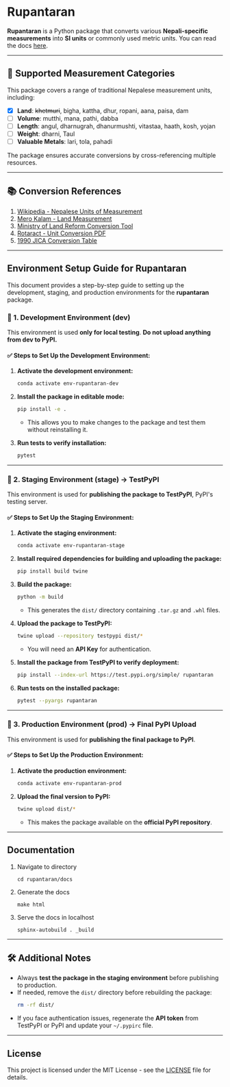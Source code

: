 
# Rupantaran

<!-- [![PyPI](https://img.shields.io/pypi/v/rupantaran)](https://pypi.org/project/rupantaran/)  
[![TestPyPI](https://img.shields.io/badge/TestPyPI-Testing-blue)](https://test.pypi.org/project/rupantaran/)   -->
<!-- [![License](https://img.shields.io/github/license/yourusername/rupantaran)](LICENSE) -->

**Rupantaran** is a Python package that converts various **Nepali-specific measurements** into **SI units** or commonly used metric units.  You can read the docs [here](https://rupantaran.readthedocs.io/en/latest/).

---

## 📌 Supported Measurement Categories

This package covers a range of traditional Nepalese measurement units, including:

- [X] **Land**: <del>khetmuri</del>, bigha, kattha, dhur, ropani, aana, paisa, dam  
- [ ] **Volume**: mutthi, mana, pathi, dabba  
- [ ] **Length**: angul, dharnugrah, dhanurmushti, vitastaa, haath, kosh, yojan  
- [ ] **Weight**: dharni, Taul  
- [ ] **Valuable Metals**: lari, tola, pahadi  

The package ensures accurate conversions by cross-referencing multiple resources.  

---

## 📚 Conversion References

1. [Wikipedia - Nepalese Units of Measurement](https://en.wikipedia.org/wiki/Nepalese_units_of_measurement)
2. [Mero Kalam - Land Measurement](https://www.merokalam.com/nepali-land-measurement/)
3. [Ministry of Land Reform Conversion Tool](https://www.dos.gov.np/tools/unit)
4. [Rotaract - Unit Conversion PDF](https://www.nepalhelp.dk/filer/Projecthelp/conversion.pdf)
5. [1990 JICA Conversion Table](https://openjicareport.jica.go.jp/pdf/10812329_01.pdf)

---

## Environment Setup Guide for Rupantaran

This document provides a step-by-step guide to setting up the development, staging, and production environments for the **rupantaran** package.


### 📌 1. Development Environment (dev)

This environment is used **only for local testing**. **Do not upload anything from dev to PyPI.**

#### ✅ Steps to Set Up the Development Environment:

1. **Activate the development environment:**
   ```sh
   conda activate env-rupantaran-dev
   ```

2. **Install the package in editable mode:**
   ```sh
   pip install -e .
   ```
   - This allows you to make changes to the package and test them without reinstalling it.

3. **Run tests to verify installation:**
   ```sh
   pytest
   ```

---

### 📌 2. Staging Environment (stage) → TestPyPI

This environment is used for **publishing the package to TestPyPI**, PyPI's testing server.

#### ✅ Steps to Set Up the Staging Environment:

1. **Activate the staging environment:**
   ```sh
   conda activate env-rupantaran-stage
   ```

2. **Install required dependencies for building and uploading the package:**
   ```sh
   pip install build twine
   ```

3. **Build the package:**
   ```sh
   python -m build
   ```
   - This generates the `dist/` directory containing `.tar.gz` and `.whl` files.

4. **Upload the package to TestPyPI:**
   ```sh
   twine upload --repository testpypi dist/*
   ```
   - You will need an **API Key** for authentication.

5. **Install the package from TestPyPI to verify deployment:**
   ```sh
   pip install --index-url https://test.pypi.org/simple/ rupantaran
   ```

6. **Run tests on the installed package:**
   ```sh
   pytest --pyargs rupantaran
   ```

---

### 📌 3. Production Environment (prod) → Final PyPI Upload

This environment is used for **publishing the final package to PyPI**.

#### ✅ Steps to Set Up the Production Environment:

1. **Activate the production environment:**
   ```sh
   conda activate env-rupantaran-prod
   ```

2. **Upload the final version to PyPI:**
   ```sh
   twine upload dist/*
   ```
   - This makes the package available on the **official PyPI repository**.

---

## Documentation 

1. Navigate to directory
    ```
    cd rupantaran/docs
    ```
2. Generate the docs
    ```
    make html
    ```
3. Serve the docs in localhost
    ```
    sphinx-autobuild . _build 
    ```

---

## 🛠 Additional Notes

- Always **test the package in the staging environment** before publishing to production.
- If needed, remove the `dist/` directory before rebuilding the package:
  ```sh
  rm -rf dist/
  ```
- If you face authentication issues, regenerate the **API token** from TestPyPI or PyPI and update your `~/.pypirc` file.

---

## License

This project is licensed under the MIT License - see the [LICENSE](LICENSE) file for details.











